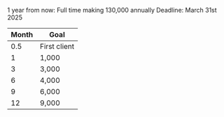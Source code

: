 1 year from now: Full time making 130,000 annually
Deadline: March 31st 2025

| Month | Goal         |
| ----- | ------------ |
| 0.5   | First client |
| 1     | 1,000        |
| 3     | 3,000        |
| 6     | 4,000        |
| 9     | 6,000        |
| 12    | 9,000        |
